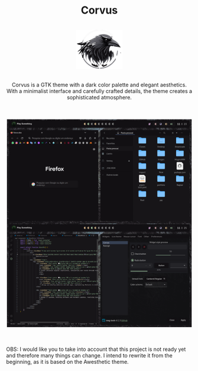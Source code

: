  <h1 align="center">
<span align="center"> Corvus </span>
 </h1>

  <br />
  <div align="center">
  <img align="center" src="Corvus.png" width="125" title="hover text">
  <br />
  <br />
  <br />
<span align="center"> Corvus is a GTK theme with a dark color palette and elegant aesthetics. With a minimalist interface and carefully crafted details, the theme creates a sophisticated atmosphere. 
</span>
  </div>

<div align="center">
  <br />
  <br />
  <br />
   <img align="center" src="20230715112341_1.png" width="500" title="hover text">
   <img align="center" src="20230715112505_1.png" width="500" title="hover text">
</div>
  <br />
  <br />
  <br />
OBS: I would like you to take into account that this project is not ready yet and therefore many things can change. I intend to rewrite it from the beginning, as it is based on the Awesthetic theme.
